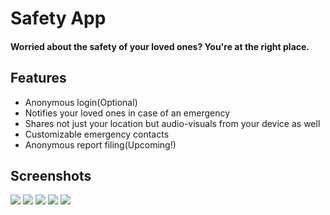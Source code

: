 # Safety App
#### Worried about the safety of your loved ones? You're at the right place.


## Features
- Anonymous login(Optional)
- Notifies your loved ones in case of an emergency
- Shares not just your location but audio-visuals from your device as well
- Customizable emergency contacts
- Anonymous report filing(Upcoming!)

## Screenshots
![](https://github.com/GulatiGarvit/SafetyApp/blob/master/ezgif.com-gif-maker.gif)
![](https://github.com/GulatiGarvit/SafetyApp/blob/master/ss1.jpg)
![](https://github.com/GulatiGarvit/SafetyApp/blob/master/ss2.jpg)
![](https://github.com/GulatiGarvit/SafetyApp/blob/master/ss3.jpg)
![](https://github.com/GulatiGarvit/SafetyApp/blob/master/ss4.jpg)
